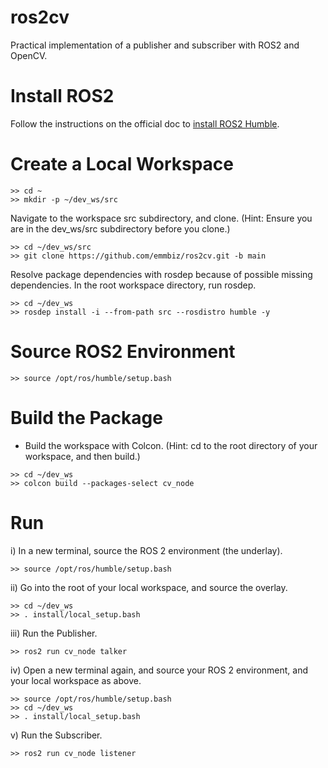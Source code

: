 # ros2cv
Practical implementation of a publisher and subscriber with ROS2 and OpenCV.



# Install ROS2

Follow the instructions on the official doc to [install ROS2 Humble](https://docs.ros.org/en/humble/Installation/Ubuntu-Install-Debians.html).



# Create a Local Workspace

```
>> cd ~
>> mkdir -p ~/dev_ws/src
```

Navigate to the workspace src subdirectory, and clone. (Hint: Ensure you are in the dev_ws/src subdirectory before you clone.)

```
>> cd ~/dev_ws/src
>> git clone https://github.com/emmbiz/ros2cv.git -b main
```

Resolve package dependencies with rosdep because of possible missing dependencies. In the root workspace directory, run rosdep. 

```
>> cd ~/dev_ws
>> rosdep install -i --from-path src --rosdistro humble -y
```

# Source ROS2 Environment

```
>> source /opt/ros/humble/setup.bash
```

# Build the Package

- Build the workspace with Colcon. (Hint: cd to the root directory of your workspace, and then build.)

```
>> cd ~/dev_ws
>> colcon build --packages-select cv_node
```

# Run
i) In a new terminal, source the ROS 2 environment (the underlay).

```
>> source /opt/ros/humble/setup.bash
```

ii) Go into the root of your local workspace, and source the overlay.

```
>> cd ~/dev_ws
>> . install/local_setup.bash
```

iii) Run the Publisher.

```
>> ros2 run cv_node talker
```

iv) Open a new terminal again, and source your ROS 2 environment, and your local workspace as above.

```
>> source /opt/ros/humble/setup.bash
>> cd ~/dev_ws
>> . install/local_setup.bash
```


v) Run the Subscriber.

```
>> ros2 run cv_node listener
```


